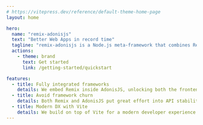 ```yaml
---
# https://vitepress.dev/reference/default-theme-home-page
layout: home

hero:
  name: "remix-adonisjs"
  text: "Better Web Apps in record time"
  tagline: "remix-adonisjs is a Node.js meta-framework that combines Remix and AdonisJS for a best-in-class application stack"
  actions:
    - theme: brand
      text: Get started
      link: /getting-started/quickstart

features:
  - title: Fully integrated frameworks
    details: We embed Remix inside AdonisJS, unlocking both the frontend magic of Remix and the robust backend ecosystem of AdonisJS
  - title: Avoid framework churn
    details: Both Remix and AdonisJS put great effort into API stability and following web standards.
  - title: Modern DX with Vite
    details: We build on top of Vite for a modern developer experience
---
```

